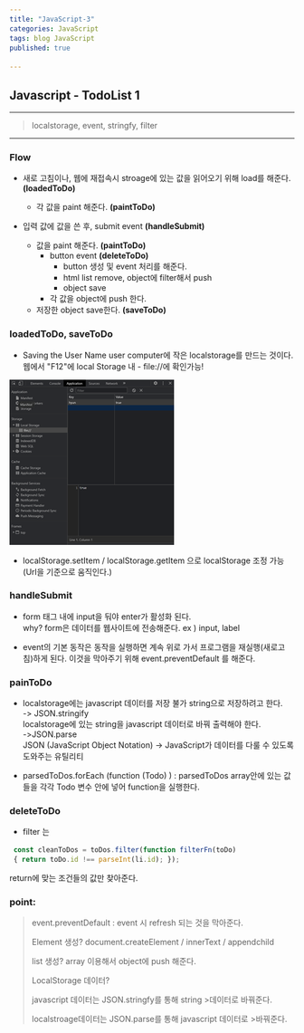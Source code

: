 ```yaml
---
title: "JavaScript-3"
categories: JavaScript
tags: blog JavaScript
published: true

---
```


## Javascript - TodoList 1

---

> localstorage, event, stringfy, filter

---

### Flow

- 새로 고침이나, 웹에 재접속시 stroage에 있는 값을 읽어오기 위해 load를 해준다. **(loadedToDo)**
  - 각 값을 paint 해준다. **(paintToDo)**

- 입력 값에 값을 쓴 후, submit event **(handleSubmit)**
  - 값을 paint 해준다. **(paintToDo)**
      - button event **(deleteToDo)**
        - button 생성 및 event 처리를 해준다.
        - html list remove, object에 filter해서 push
        - object save
      -  각 값을 object에 push 한다.
  - 저장한 object save한다. **(saveToDo)**



### loadedToDo, saveToDo

- Saving the User Name user computer에 작은 localstorage를 만드는 것이다. <br> 웹에서 "F12"에 local Storage 내 - file://에 확인가능!

![s1](/assets/images/js-Images/img1.png) <br>

- localStorage.setItem / localStorage.getItem 으로 localStorage 조정 가능 <br>
(Url을 기준으로 움직인다.)

### handleSubmit

- form 태그 내에 input을 둬야 enter가 활성화 된다. <br> why? form은 데이터를 웹사이트에 전송해준다.
ex ) input, label

- event의 기본 동작은 동작을 실행하면 계속 위로 가서 프로그램을 재실행(새로고침)하게 된다.
이것을 막아주기 위해 event.preventDefault 를 해준다.

### painToDo

- localstorage에는 javascript 데이터를 저장 불가
string으로 저장하려고 한다. <br> 
-> JSON.stringify <br> 
localstorage에 있는 string을 javascript 데이터로 바꿔 출력해야 한다. <br> 
->JSON.parse <br> 
JSON (JavaScript Object Notation) -> JavaScript가 데이터를 다룰 수 있도록 도와주는 유틸리티 <br> 

- parsedToDos.forEach (function (Todo) ) : parsedToDos  array안에 있는 값들을 각각 Todo 변수 안에 넣어 function을 실행한다.


### deleteToDo

- filter 는 <br>
```javascript
 const cleanToDos = toDos.filter(function filterFn(toDo)
 { return toDo.id !== parseInt(li.id); });
```
  return에 맞는 조건들의 값만 찾아준다.

### point: 

>event.preventDefault : event 시 refresh 되는 것을 막아준다.<br>
>
>Element 생성? document.createElement / innerText / appendchild<br>
>
>list 생성? array 이용해서 object에 push 해준다.<br>
>
>LocalStorage 데이터? <br>
>
>javascript 데이터는 JSON.stringfy를 통해 string >데이터로 바꿔준다. <br>
>
>localstroage데이터는 JSON.parse를 통해 javascript 데이터로 >바꿔준다.<br>


